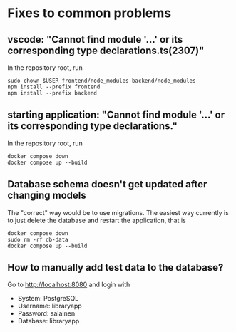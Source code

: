 
# Fixes to common problems
## vscode: "Cannot find module '...' or its corresponding type declarations.ts(2307)"
In the repository root, run
```
sudo chown $USER frontend/node_modules backend/node_modules
npm install --prefix frontend
npm install --prefix backend
```

## starting application: "Cannot find module '...' or its corresponding type declarations."
In the repository root, run
```
docker compose down
docker compose up --build
```

## Database schema doesn't get updated after changing models
The "correct" way would be to use migrations. The easiest way currently is to just delete the database and restart the application, that is
```
docker compose down
sudo rm -rf db-data
docker compose up --build
```

## How to manually add test data to the database?
Go to [http://localhost:8080](http://localhost:8080) and login with
* System: PostgreSQL
* Username: libraryapp
* Password: salainen
* Database: libraryapp